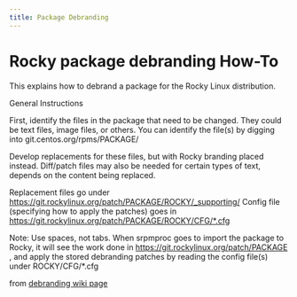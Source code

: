 ```yaml
---
title: Package Debranding
---
```


# Rocky package debranding How-To

This explains how to debrand a package for the Rocky Linux distribution.


General Instructions

First, identify the files in the package that need to be changed. They could be text files, image files, or others. You can identify the file(s) by digging into git.centos.org/rpms/PACKAGE/

Develop replacements for these files, but with Rocky branding placed instead. Diff/patch files may also be needed for certain types of text, depends on the content being replaced.

Replacement files go under https://git.rockylinux.org/patch/PACKAGE/ROCKY/_supporting/
Config file (specifying how to apply the patches) goes in https://git.rockylinux.org/patch/PACKAGE/ROCKY/CFG/*.cfg

Note: Use spaces, not tabs.
When srpmproc goes to import the package to Rocky, it will see the work done in https://git.rockylinux.org/patch/PACKAGE , and apply the stored debranding patches by reading the config file(s) under ROCKY/CFG/*.cfg


from [debranding wiki page](https://wiki.rockylinux.org/team/release_engineering/debranding/)

